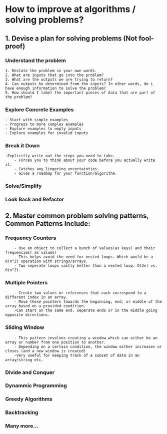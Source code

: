 # How to improve at algorithms / solving problems? 
 
## 1. Devise a plan for solving problems (Not fool-proof)

### Understand the problem
    1. Restate the problem in your own words.
    2. What are inputs that go into the problem?
    3. What are the outputs we are trying to return?
    4. Can outputs be determined from the inputs? In other words, do i have enough information to solve the problem?
    5. How should I label the important pieces of data that are part of the problem?

### Explore Concrete Examples
    - Start with simple examples
    - Progress to more complex examples
    - Explore examples to empty inputs
    - Explore examples for invalid inputs

### Break it Down
    -Explicitly write out the steps you need to take.
        - Forces you to think about your code before you actually write it. 
        - Catches any lingering uncertainties.
        - Gives a roadmap for your function/algorithm. 

### Solve/Simplify

### Look Back and Refactor

## 2. Master common problem solving patterns, Common Patterns Include:


### Frequency Counters
        - Use an object to collect a bunch of values(as keys) and their frequencies( as values)
        - This helps avoid the need for nested loops. Which would be a O(n^2) operation with strings/arrays.
        - Two seperate loops vastly better than a nested loop. O(2n) vs. O(n^2).
###  Multiple Pointers
        - Create two values or references that each correspond to a different index in an array.
        - Move these pointers towards the beginning, end, or middle of the array based on a provided condition.
        -Can start on the same end, seperate ends or in the middle going opposite directions. 
###  Sliding Window
        - This pattern involves creating a window which can either be an array or number from one position to another.
        - Depending on a certain condition, the window either increases or closes (and a new window is created)
        -Very useful for keeping track of a subset of data in an array/string etc.
###  Divide and Conquer
###  Dynammic Programming
###  Greedy Algorithms
###  Backtracking
###  Many more... 
